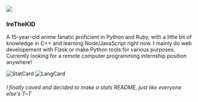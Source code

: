 ![](https://hit.yhype.me/github/profile?user_id=62220201)

### IreTheKID

A 15-year-old anime fanatic proficient in Python and Ruby, with a little bit of knowledge in C++ and learning Node/JavaScript right now. I mainly do web developement with Flask or make Python tools for various purposes. Currently looking for a remote computer programming internship position anywhere! 

![StatCard](https://github-readme-stats.vercel.app/api?username=irethekid&count_private=true&theme=blueberry&show_icons=true&include_all_commits=false)
![LangCard](https://github-readme-stats.vercel.app/api/top-langs/?username=irethekid&layout=compact&theme=blueberry&exclude_repo=Repl.it-CSS-Index,emerald)

###### I finally caved and decided to make a stats README, just like everyone else's T~T
